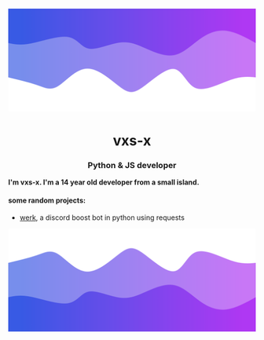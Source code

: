 ![Header](./header.png)

<h1 align="center">vxs-x</h1>
<h3 align="center">Python & JS developer</h3>

**I'm vxs-x. I'm a 14 year old developer from a small island.** 

<!-- Most of my projects are closed source, so im not going to show the source on my github directly.
 -->
<h4>some random projects:</h4>

- [werk](https://github.com/vxs-x/werk), a discord boost bot in python using requests

![Footer](./footer.png)
